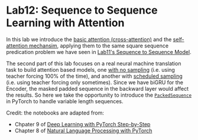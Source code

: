 Lab12: Sequence to Sequence Learning with Attention
=====================================================

In this lab we introduce the [basic attention (cross-attention)](https://weiliu2k.github.io/CITS4012/attention/attention.html) and the [self-attention mechansim](https://weiliu2k.github.io/CITS4012/attention/self_attention.html), applying them to the same square sequence predication problem we have seen in [Lab11's Sequence to Sequence Model](https://weiliu2k.github.io/CITS4012/LSTM/seq2seq.html).  

The second part of this lab focuses on a real neural machine translation task to build attention based models, one [with no sampling](https://weiliu2k.github.io/CITS4012/attention/NMT_No_Sampling.html) (i.e. using teacher forcing 100% of the time), and another with [scheduled sampling](https://weiliu2k.github.io/CITS4012/attention/NMT_scheduled_sampling.html) (i.e. using teacher forcing only sometimes). Since we have biGRU for the Encoder, the masked padded sequence in the backward layer would affect the results. So here we take the opportunity to introduce the [`PackedSequence`](https://weiliu2k.github.io/CITS4012/attention/PackedSequence.html) in PyTorch to handle variable length sequences.  

Credit: the notebooks are adapted from:

- Chpater 9 of [Deep Learning with PyTorch Step-by-Step](https://github.com/dvgodoy/PyTorchStepByStep)
- Chapter 8 of [Natural Language Processing with PyTorch](https://github.com/joosthub/PyTorchNLPBook/tree/master/chapters/chapter_8)